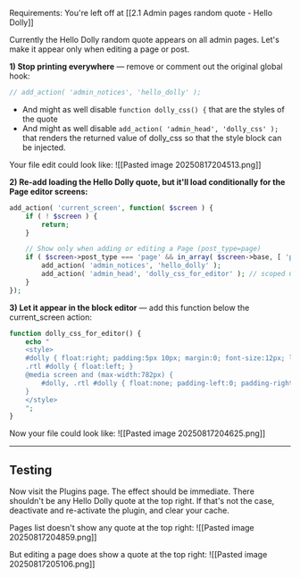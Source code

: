 
Requirements: You're left off at [[2.1 Admin pages random quote - Hello Dolly]]

Currently the Hello Dolly random quote appears on all admin pages. Let's make it appear only when editing a page or post.

**1) Stop printing everywhere** — remove or comment out the original global hook:

```php
// add_action( 'admin_notices', 'hello_dolly' );
```

- And might as well disable `function dolly_css() {` that are the styles of the quote
- And might as well disable `add_action( 'admin_head', 'dolly_css' );` that renders the returned value of dolly_css so that the style block can be injected.



Your file edit could look like:
![[Pasted image 20250817204513.png]]


**2) Re-add loading the Hello Dolly quote, but it'll load conditionally for the Page editor screens:**

```php
add_action( 'current_screen', function( $screen ) {
	if ( ! $screen ) {
		return;
	}

	// Show only when adding or editing a Page (post_type=page)
	if ( $screen->post_type === 'page' && in_array( $screen->base, [ 'post', 'post-new' ], true ) ) {
		add_action( 'admin_notices', 'hello_dolly' );
		add_action( 'admin_head', 'dolly_css_for_editor' ); // scoped CSS (below)
	}
});
```

**3) Let it appear in the block editor** — add this function below the current_screen action:

```php
function dolly_css_for_editor() {
	echo "
	<style>
	#dolly { float:right; padding:5px 10px; margin:0; font-size:12px; line-height:1.6666; }
	.rtl #dolly { float:left; }
	@media screen and (max-width:782px) {
		#dolly, .rtl #dolly { float:none; padding-left:0; padding-right:0; }
	}
	</style>
	";
}
```


Now your file could look like:
![[Pasted image 20250817204625.png]]

---

## Testing

Now visit the Plugins page. The effect should be immediate. There shouldn't be any Hello Dolly quote at the top right. If that's not the case, deactivate and re-activate the plugin, and clear your cache.

Pages list doesn't show any quote at the top right:
![[Pasted image 20250817204859.png]]

But editing a page does show a quote at the top right:
![[Pasted image 20250817205106.png]]

